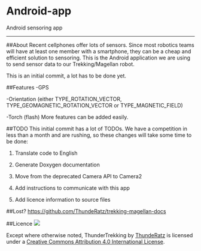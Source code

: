 # Android-app
Android sensoring app

----------------------------------------------------------------------

##About
Recent cellphones offer lots of sensors. Since most robotics teams will have at
least one member with a smartphone, they can be a cheap and efficient solution
to sensoring. This is the Android application we are using to send sensor data
to our Trekking/Magellan robot.

This is an initial commit, a lot has to be done yet.

##Features
-GPS

-Orientation (either TYPE_ROTATION_VECTOR, TYPE_GEOMAGNETIC_ROTATION_VECTOR or TYPE_MAGNETIC_FIELD)

-Torch (flash)
More features can be added easily.

##TODO
This initial commit has a lot of TODOs. We have a competition in less than a month
and are rushing, so these changes will take some time to be done:
1. Translate code to English

2. Generate Doxygen documentation

3. Move from the deprecated Camera API to Camera2

4. Add instructions to communicate with this app

5. Add licence information to source files

##Lost?
https://github.com/ThundeRatz/trekking-magellan-docs

##Licence
[<img src="https://i.creativecommons.org/l/by/4.0/88x31.png">](http://creativecommons.org/licenses/by/4.0/)

Except where otherwise noted, ThunderTrekking by [ThundeRatz](http://www.thunderatz.org) is licensed under a [Creative Commons Attribution 4.0 International License](http://creativecommons.org/licenses/by/4.0/).
